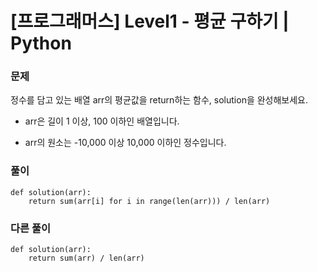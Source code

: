# [프로그래머스] Level1 - 평균 구하기 | Python

### 문제
정수를 담고 있는 배열 arr의 평균값을 return하는 함수, solution을 완성해보세요.

+ arr은 길이 1 이상, 100 이하인 배열입니다.

+ arr의 원소는 -10,000 이상 10,000 이하인 정수입니다.


### 풀이
```
def solution(arr):
    return sum(arr[i] for i in range(len(arr))) / len(arr)
```


### 다른 풀이
```
def solution(arr):
    return sum(arr) / len(arr)
```
